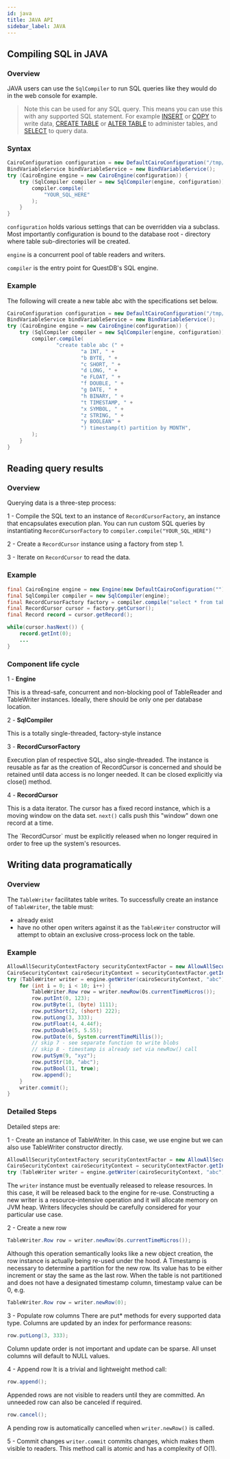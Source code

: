 ```yaml
---
id: java
title: JAVA API
sidebar_label: JAVA
---
```


## Compiling SQL in JAVA

### Overview
JAVA users can use the `SqlCompiler` to run SQL queries like they would do in the web console for example.

> Note this can be used for any SQL query. This means you can use this with any supported SQL statement. For example 
> [INSERT](sqlINSERT.md) or [COPY](sqlCOPY.md) to write data, [CREATE TABLE](sqlCREATE.md) or [ALTER TABLE](sqlALTER.md)
>to administer tables, and [SELECT](sqlSELECT.md) to query data.

### Syntax
```java
CairoConfiguration configuration = new DefaultCairoConfiguration("/tmp/my_database");
BindVariableService bindVariableService = new BindVariableService();
try (CairoEngine engine = new CairoEngine(configuration)) {
    try (SqlCompiler compiler = new SqlCompiler(engine, configuration)) {
        compiler.compile(
            "YOUR_SQL_HERE"
        );
    }
}
```

`configuration` holds various settings that can be overridden via a subclass. 
Most importantly configuration is bound to the database root - directory where table sub-directories will be created.

`engine` is a concurrent pool of table readers and writers.

`compiler` is the entry point for QuestDB's SQL engine.

### Example
The following will create a new table abc with the specifications set below.

```java
CairoConfiguration configuration = new DefaultCairoConfiguration("/tmp/my_database");
BindVariableService bindVariableService = new BindVariableService();
try (CairoEngine engine = new CairoEngine(configuration)) {
    try (SqlCompiler compiler = new SqlCompiler(engine, configuration)) {
        compiler.compile(
                "create table abc (" +
                        "a INT, " +
                        "b BYTE, " +
                        "c SHORT, " +
                        "d LONG, " +
                        "e FLOAT, " +
                        "f DOUBLE, " +
                        "g DATE, " +
                        "h BINARY, " +
                        "t TIMESTAMP, " +
                        "x SYMBOL, " +
                        "z STRING, " +
                        "y BOOLEAN" +
                        ") timestamp(t) partition by MONTH", 
        );
    }
}
```

## Reading query results

### Overview
Querying data is a three-step process:

1 - Compile the SQL text to an instance of `RecordCursorFactory`, an instance that encapsulates execution plan. You can 
run custom SQL queries by instantiating `RecordCursorFactory` to `compiler.compile("YOUR_SQL_HERE")`

2 - Create a `RecordCursor` instance using a factory from step 1.

3 - Iterate on `RecordCursor` to read the data.

### Example
~~~ java
final CairoEngine engine = new Engine(new DefaultCairoConfiguration(""));
final SqlCompiler compiler = new SqlCompiler(engine);
final RecordCursorFactory factory = compiler.compile("select * from table");
final RecordCursor cursor = factory.getCursor();
final Record record = cursor.getRecord();

while(cursor.hasNext()) {
    record.getInt(0);
    ...
}
~~~

### Component life cycle
1 - **Engine**

This is a thread-safe, concurrent and non-blocking pool of TableReader and TableWriter instances. 
Ideally, there should be only one per database location.

2 - **SqlCompiler**

This is a totally single-threaded, factory-style instance

3 - **RecordCursorFactory**

Execution plan of respective SQL, also single-threaded. 
The instance is reusable as far as the creation of RecordCursor is concerned and should be 
retained until data access is no longer needed. It can be closed explicitly via close() method.

4 - **RecordCursor**

This is a data iterator. The cursor has a fixed record instance, which is a moving window on the data set. `next()`
calls push this "window" down one record at a time.


<aside class="important">
<p> The `RecordCursor` must be explicitly released when no longer required in order to free up the system's resources.
</p>
</aside>

## Writing data programatically

### Overview
The `TableWriter` facilitates table writes. To successfully create an instance of `TableWriter`, the table must:
- already exist
- have no other open writers against it as the `TableWriter` constructor will attempt to obtain an exclusive 
cross-process lock on the table.

### Example

~~~ java
AllowAllSecurityContextFactory securityContextFactor = new AllowAllSecurityContextFactory();
CairoSecurityContext cairoSecurityContext = securityContextFactor.getInstance("admin");
try (TableWriter writer = engine.getWriter(cairoSecurityContext, "abc")) {
    for (int i = 0; i < 10; i++) {
        TableWriter.Row row = writer.newRow(Os.currentTimeMicros());
        row.putInt(0, 123);
        row.putByte(1, (byte) 1111);
        row.putShort(2, (short) 222);
        row.putLong(3, 333);
        row.putFloat(4, 4.44f);
        row.putDouble(5, 5.55);
        row.putDate(6, System.currentTimeMillis());
        // skip 7 - see separate function to write blobs
        // skip 8 - timestamp is already set via newRow() call
        row.putSym(9, "xyz");
        row.putStr(10, "abc");
        row.putBool(11, true);
        row.append();
    }
    writer.commit();
}
~~~

### Detailed Steps
Detailed steps are:

1 - Create an instance of TableWriter. In this case, we use engine but we can also use TableWriter constructor directly.
~~~ java
AllowAllSecurityContextFactory securityContextFactor = new AllowAllSecurityContextFactory();
CairoSecurityContext cairoSecurityContext = securityContextFactor.getInstance("admin");
try (TableWriter writer = engine.getWriter(cairoSecurityContext, "abc")) {
~~~
The `writer` instance must be eventually released to release resources. 
In this case, it will be released back to the engine for re-use. 
Constructing a new writer is a resource-intensive operation and it will allocate memory on JVM heap. 
Writers lifecycles should be carefully considered for your particular use case.

2 - Create a new row
~~~ java
TableWriter.Row row = writer.newRow(Os.currentTimeMicros());
~~~
Although this operation semantically looks like a new object creation, the row instance is actually being re-used under 
the hood. A Timestamp is necessary to determine a partition for the new row. Its value has to be 
either increment or stay the same as the last row. When the table is not partitioned and does not have a 
designated timestamp column, timestamp value can be 0, e.g.
~~~ java
TableWriter.Row row = writer.newRow(0);
~~~

3 - Populate row columns
There are put* methods for every supported data type. Columns are updated by an index for performance reasons:
~~~ java 
row.putLong(3, 333);
~~~ 

Column update order is not important and update can be sparse. All unset columns will default to NULL values.

4 - Append row
It is a trivial and lightweight method call:

~~~ java
row.append();
~~~
Appended rows are not visible to readers until they are committed. An unneeded row can also be canceled if required.
~~~ java
row.cancel();
~~~

A pending row is automatically cancelled when `writer.newRow()` is called.

5 - Commit changes
`writer.commit` commits changes, which makes them visible to readers. 
This method call is atomic and has a complexity of O(1).
